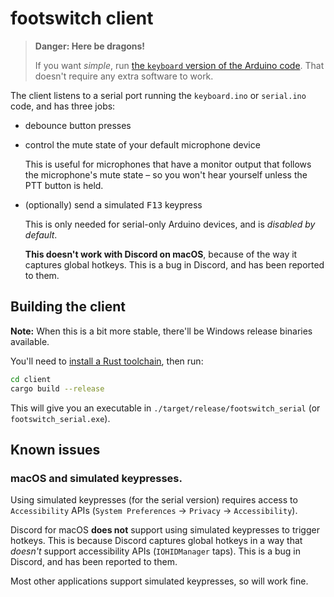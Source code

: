 # footswitch client

> **Danger: Here be dragons!**
>
> If you want _simple_, run [the `keyboard` version of the Arduino code](../keyboard/). That doesn't require any extra software to work.

The client listens to a serial port running the `keyboard.ino` or `serial.ino` code, and has three jobs:

* debounce button presses

* control the mute state of your default microphone device

  This is useful for microphones that have a monitor output that follows the microphone's mute state – so you won't hear yourself unless the PTT button is held.

* (optionally) send a simulated <kbd>F13</kbd> keypress

  This is only needed for serial-only Arduino devices, and is _disabled by default_.

  **This doesn't work with Discord on macOS**, because of the way it captures global hotkeys. This is a bug in Discord, and has been reported to them.

## Building the client

**Note:** When this is a bit more stable, there'll be Windows release binaries available.

You'll need to [install a Rust toolchain](https://www.rust-lang.org/tools/install), then run:

```sh
cd client
cargo build --release
```

This will give you an executable in `./target/release/footswitch_serial` (or `footswitch_serial.exe`).

## Known issues

### macOS and simulated keypresses.

Using simulated keypresses (for the serial version) requires access to `Accessibility` APIs (`System Preferences` → `Privacy` → `Accessibility`).

Discord for macOS **does not** support using simulated keypresses to trigger hotkeys. This is because Discord captures global hotkeys in a way that _doesn't_ support accessibility APIs (`IOHIDManager` taps). This is a bug in Discord, and has been reported to them.

Most other applications support simulated keypresses, so will work fine.
